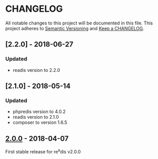 # CHANGELOG

All notable changes to this project will be documented in this file.
This project adheres to [Semantic Versioning](http://semver.org/) and [Keep a CHANGELOG](http://keepachangelog.com).

## [2.2.0] - 2018-06-27

### Updated

- readis version to 2.2.0

## [2.1.0] - 2018-05-14

### Updated

- phpredis version to 4.0.2
- readis version to 2.1.0
- composer to version 1.6.5

## [2.0.0] - 2018-04-07

First stable release for re<sup>a</sup>dis v2.0.0

[2.0.0]: https://github.com/hollodotme/readis-docker-image/tree/v2.0.0
